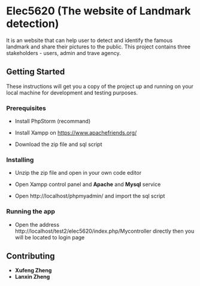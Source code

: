 # Elec5620 (The website of Landmark detection)

It is an website that can help user to detect and identify the famous landmark and share their pictures to the public. 
This project contains three stakeholders - users, admin and trave agency.

## Getting Started

These instructions will get you a copy of the project up and running on your local machine for development and testing purposes. 

### Prerequisites

* Install PhpStorm (recommand)

* Install Xampp on https://www.apachefriends.org/

* Download the zip file and sql script

### Installing

* Unzip the zip file and open in your own code editor

* Open Xampp control panel and **Apache** and **Mysql** service

* Open http://localhost/phpmyadmin/ and import the sql script

### Running the app

* Open the address http://localhost/test2/elec5620/index.php/Mycontroller directly then you will be located to login page

## Contributing

* **Xufeng Zheng**
* **Lanxin Zheng**
